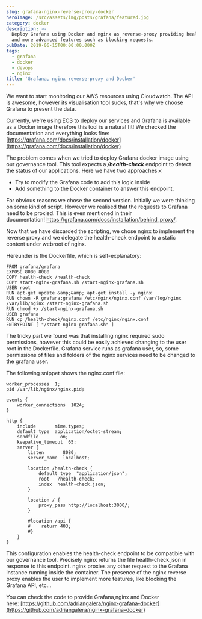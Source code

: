 ```yaml
---
slug: grafana-nginx-reverse-proxy-docker
heroImage: /src/assets/img/posts/grafana/featured.jpg
category: docker
description: >-
  Deploy Grafana using Docker and nginx as reverse-proxy providing health-check
  and more advanced features such as blocking requests.
pubDate: 2019-06-15T00:00:00.000Z
tags:
  - grafana
  - docker
  - devops
  - nginx
title: 'Grafana, nginx reverse-proxy and Docker'
---
```


We want to start monitoring our AWS resources using Cloudwatch. The API is awesome, however its visualisation tool sucks, that's why we choose Grafana to present the data.

Currently, we're using ECS to deploy our services and Grafana is available as a Docker image therefore this tool is a natural fit! We checked the documentation and everything looks fine: [https://grafana.com/docs/installation/docker](https://grafana.com/docs/installation/docker)

The problem comes when we tried to deploy Grafana docker image using our governance tool. This tool expects a **_/health-check_** endpoint to detect the status of our applications. Here we have two approaches:\<

<ul>
<li>Try to modify the Grafana code to add this logic inside</li>
<li>Add something to the Docker container to answer this endpoint.</li>
</ul>
For obvious reasons we chose the second version. Initially we were thinking on some kind of script. However we realised that the requests to Grafana need to be proxied. This is even mentioned in their documentation! <a href="https://grafana.com/docs/installation/behind_proxy/">https://grafana.com/docs/installation/behind_proxy/</a>.

Now that we have discarded the scripting, we chose nginx to implement the reverse proxy and we delegate the health-check endpoint to a static content under webroot of nginx.

Hereunder is the Dockerfile, which is self-explanatory:

```docker
FROM grafana/grafana
EXPOSE 8080 8080
COPY health-check /health-check
COPY start-nginx-grafana.sh /start-nginx-grafana.sh
USER root
RUN apt-get update &amp;&amp; apt-get install -y nginx
RUN chown -R grafana:grafana /etc/nginx/nginx.conf /var/log/nginx /var/lib/nginx /start-nginx-grafana.sh
RUN chmod +x /start-nginx-grafana.sh
USER grafana
RUN cp /health-check/nginx.conf /etc/nginx/nginx.conf
ENTRYPOINT [ "/start-nginx-grafana.sh" ]
```

The tricky part we found was that installing nginx required sudo permissions, however this could be easily achieved changing to the user root in the Dockerfile. Grafana service runs as grafana user, so, some permissions of files and folders of the nginx services need to be changed to the grafana user.

The following snippet shows the nginx.conf file:

```
worker_processes  1;
pid /var/lib/nginx/nginx.pid;

events {
    worker_connections  1024;
}

http {
    include       mime.types;
    default_type  application/octet-stream;
    sendfile        on;
    keepalive_timeout  65;
    server {
        listen       8080;
        server_name  localhost;

        location /health-check {
            default_type  "application/json";
            root   /health-check;
            index  health-check.json;
        }

        location / {
            proxy_pass http://localhost:3000/;
        }

        #location /api {
        #    return 403;
        #}
    }
}
```

This configuration enables the health-check endpoint to be compatible with our governance tool. Precisely nginx returns the file health-check.json in response to this endpoint. nginx proxies any other request to the Grafana instance running inside the container. The presence of the nginx reverse proxy enables the user to implement more features, like blocking the Grafana API, etc...

You can check the code to provide Grafana,nginx and Docker here: <a href="https://github.com/adriangalera/nginx-grafana-docker">[https://github.com/adriangalera/nginx-grafana-docker](https://github.com/adriangalera/nginx-grafana-docker)</a>
